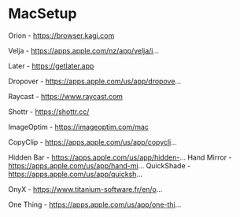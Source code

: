 # MacSetup

Orion - https://browser.kagi.com

Velja - https://apps.apple.com/nz/app/velja/i...

Later - https://getlater.app

Dropover - https://apps.apple.com/us/app/dropove...

Raycast - https://www.raycast.com

Shottr - https://shottr.cc/

ImageOptim - https://imageoptim.com/mac

CopyClip - https://apps.apple.com/us/app/copycli...

Hidden Bar - https://apps.apple.com/us/app/hidden-...
Hand Mirror - https://apps.apple.com/us/app/hand-mi...
QuickShade - https://apps.apple.com/us/app/quicksh...

OnyX - https://www.titanium-software.fr/en/o...

One Thing - https://apps.apple.com/us/app/one-thi...
